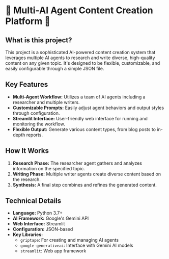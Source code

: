 # 🏢 Multi-AI Agent Content Creation Platform 🏢

## What is this project?

This project is a sophisticated AI-powered content creation system that leverages multiple AI agents to research and write diverse, high-quality content on any given topic. It's designed to be flexible, customizable, and easily configurable through a simple JSON file.

## Key Features

- **Multi-Agent Workflow:** Utilizes a team of AI agents including a researcher and multiple writers.
- **Customizable Prompts:** Easily adjust agent behaviors and output styles through configuration.
- **Streamlit Interface:** User-friendly web interface for running and monitoring the workflow.
- **Flexible Output:** Generate various content types, from blog posts to in-depth reports.

## How It Works

1. **Research Phase:** The researcher agent gathers and analyzes information on the specified topic.
2. **Writing Phase:** Multiple writer agents create diverse content based on the research.
3. **Synthesis:** A final step combines and refines the generated content.

## Technical Details

- **Language:** Python 3.7+
- **AI Framework:** Google's Gemini API
- **Web Interface:** Streamlit
- **Configuration:** JSON-based
- **Key Libraries:** 
  - `griptape`: For creating and managing AI agents
  - `google-generativeai`: Interface with Gemini AI models
  - `streamlit`: Web app framework